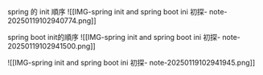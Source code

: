 

spring 的 init 順序
![[IMG-spring init and spring boot ini 初探- note-20250119102940774.png]]



spring boot init的順序
![[IMG-spring init and spring boot ini 初探- note-20250119102941500.png]]

![[IMG-spring init and spring boot ini 初探- note-20250119102941945.png]]